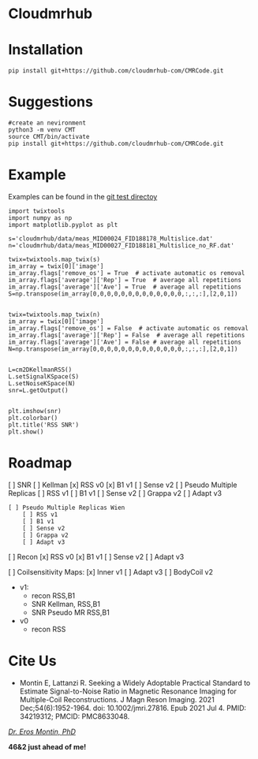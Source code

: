 # Cloudmrhub


# Installation
```
pip install git+https://github.com/cloudmrhub-com/CMRCode.git

```

# Suggestions
```
#create an nevironment 
python3 -m venv CMT
source CMT/bin/activate
pip install git+https://github.com/cloudmrhub-com/CMRCode.git
```
# Example
Examples can be found in the [git test directoy](https://github.com/cloudmrhub-com/CMRCode/tree/main/cloudmrhub/test)

```
import twixtools
import numpy as np
import matplotlib.pyplot as plt

s='cloudmrhub/data/meas_MID00024_FID188178_Multislice.dat'
n='cloudmrhub/data/meas_MID00027_FID188181_Multislice_no_RF.dat'

twix=twixtools.map_twix(s)
im_array = twix[0]['image']
im_array.flags['remove_os'] = True  # activate automatic os removal
im_array.flags['average']['Rep'] = True  # average all repetitions
im_array.flags['average']['Ave'] = True  # average all repetitions
S=np.transpose(im_array[0,0,0,0,0,0,0,0,0,0,0,0,0,:,:,:],[2,0,1])


twix=twixtools.map_twix(n)
im_array = twix[0]['image']
im_array.flags['remove_os'] = False  # activate automatic os removal
im_array.flags['average']['Rep'] = False  # average all repetitions
im_array.flags['average']['Ave'] = False # average all repetitions
N=np.transpose(im_array[0,0,0,0,0,0,0,0,0,0,0,0,0,:,:,:],[2,0,1])


L=cm2DKellmanRSS()
L.setSignalKSpace(S)
L.setNoiseKSpace(N)
snr=L.getOutput()


plt.imshow(snr)
plt.colorbar()
plt.title('RSS SNR')
plt.show()

```

# Roadmap

[ ] SNR
    [ ] Kellman
        [x] RSS v0
        [x] B1  v1
        [ ] Sense v2
    [ ] Pseudo Multiple Replicas 
        [ ] RSS v1
        [ ] B1  v1
        [ ] Sense v2
        [ ] Grappa v2
        [ ] Adapt v3

    [ ] Pseudo Multiple Replicas Wien
        [ ] RSS v1
        [ ] B1 v1
        [ ] Sense v2
        [ ] Grappa v2
        [ ] Adapt v3

[ ] Recon
    [x] RSS v0
    [x] B1 v1
    [ ] Sense v2
    [ ] Adapt v3

[ ] Coilsensitivity Maps:
    [x] Inner v1
    [ ] Adapt v3
    [ ] BodyCoil v2
    



- v1:
    - recon RSS,B1
    - SNR Kellman, RSS,B1
    - SNR Pseudo MR  RSS,B1
- v0
    - recon RSS

# Cite Us

- Montin E, Lattanzi R. Seeking a Widely Adoptable Practical Standard to Estimate Signal-to-Noise Ratio in Magnetic Resonance Imaging for Multiple-Coil Reconstructions. J Magn Reson Imaging. 2021 Dec;54(6):1952-1964. doi: 10.1002/jmri.27816. Epub 2021 Jul 4. PMID: 34219312; PMCID: PMC8633048.


[*Dr. Eros Montin, PhD*](http://me.biodimensional.com)

**46&2 just ahead of me!**
